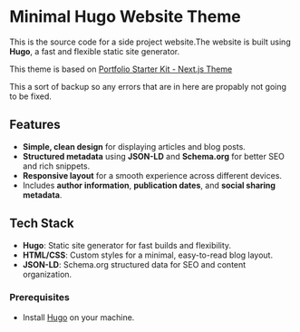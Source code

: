 # Minimal Hugo Website Theme

This is the source code for a side project website.The website is built using **Hugo**, a fast and flexible static site generator.

This theme is based on [Portfolio Starter Kit - Next.js Theme](https://vercel.com/templates/next.js/portfolio-starter-kit)

This a sort of backup so any errors that are in here are propably not going to be fixed. 

## Features
- **Simple, clean design** for displaying articles and blog posts.
- **Structured metadata** using **JSON-LD** and **Schema.org** for better SEO and rich snippets.
- **Responsive layout** for a smooth experience across different devices.
- Includes **author information**, **publication dates**, and **social sharing metadata**.

## Tech Stack
- **Hugo**: Static site generator for fast builds and flexibility.
- **HTML/CSS**: Custom styles for a minimal, easy-to-read blog layout.
- **JSON-LD**: Schema.org structured data for SEO and content organization.

### Prerequisites
- Install [Hugo](https://gohugo.io/getting-started/installing/) on your machine.
